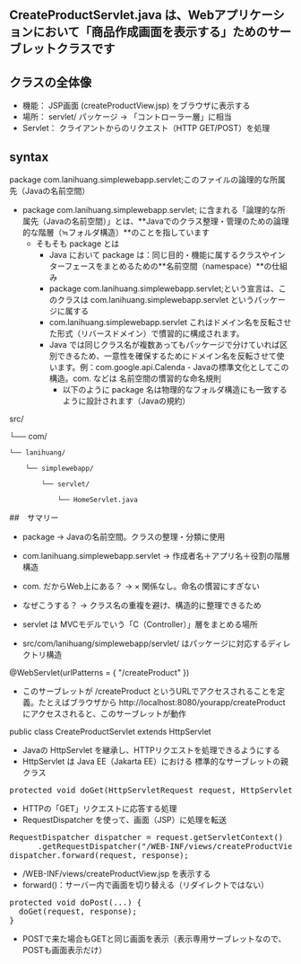 ## CreateProductServlet.java は、Webアプリケーションにおいて「商品作成画面を表示する」ためのサーブレットクラスです
## クラスの全体像
- 機能： JSP画面 (createProductView.jsp) をブラウザに表示する
- 場所： servlet/ パッケージ → 「コントローラー層」に相当
- Servlet： クライアントからのリクエスト（HTTP GET/POST）を処理

## syntax
package com.lanihuang.simplewebapp.servlet;このファイルの論理的な所属先（Javaの名前空間）
- package com.lanihuang.simplewebapp.servlet; に含まれる「論理的な所属先（Javaの名前空間）」とは、**Javaでのクラス整理・管理のための論理的な階層（≒フォルダ構造）**のことを指しています
  - そもそも package とは
    - Java において package は：同じ目的・機能に属するクラスやインターフェースをまとめるための**名前空間（namespace）**の仕組み
     - package com.lanihuang.simplewebapp.servlet;という宣言は、このクラスは com.lanihuang.simplewebapp.servlet というパッケージに属する
      - com.lanihuang.simplewebapp.servlet これはドメイン名を反転させた形式（リバースドメイン）で慣習的に構成されます。
       - Java では同じクラス名が複数あってもパッケージで分けていれば区別できるため、一意性を確保するためにドメイン名を反転させて使います。例：com.google.api.Calenda
        - Javaの標準文化としてこの構造。com. などは 名前空間の慣習的な命名規則
         - 以下のように package 名は物理的なフォルダ構造にも一致するように設計されます（Javaの規約）

src/

└── com/

    └── lanihuang/
    
        └── simplewebapp/
        
            └── servlet/
            
                └── HomeServlet.java

##　サマリー
- package	-> Javaの名前空間。クラスの整理・分類に使用
- com.lanihuang.simplewebapp.servlet -> 作成者名＋アプリ名＋役割の階層構造
- com. だからWeb上にある？ -> × 関係なし。命名の慣習にすぎない
- なぜこうする？ -> クラス名の重複を避け、構造的に整理できるため




- servlet は MVCモデルでいう「C（Controller）」層をまとめる場所
- src/com/lanihuang/simplewebapp/servlet/ はパッケージに対応するディレクトリ構造

@WebServlet(urlPatterns = { "/createProduct" })
- このサーブレットが /createProduct というURLでアクセスされることを定義。たとえばブラウザから http://localhost:8080/yourapp/createProduct にアクセスされると、このサーブレットが動作

public class CreateProductServlet extends HttpServlet
- Javaの HttpServlet を継承し、HTTPリクエストを処理できるようにする
- HttpServlet は Java EE（Jakarta EE）における 標準的なサーブレットの親クラス

<pre>
protected void doGet(HttpServletRequest request, HttpServletResponse response)
</pre>
- HTTPの「GET」リクエストに応答する処理
- RequestDispatcher を使って、画面（JSP）に処理を転送

<pre>
RequestDispatcher dispatcher = request.getServletContext()
      .getRequestDispatcher("/WEB-INF/views/createProductView.jsp");
dispatcher.forward(request, response);
</pre>
- /WEB-INF/views/createProductView.jsp を表示する
- forward()：サーバー内で画面を切り替える（リダイレクトではない）

<pre>
protected void doPost(...) {
  doGet(request, response);
}
</pre>
- POSTで来た場合もGETと同じ画面を表示（表示専用サーブレットなので、POSTも画面表示だけ）

